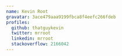 ```yaml
---
name: Kevin Root
gravatar: 3ace479aaa9199fbca8f4eefc266fdeb
profiles:
  github: thatguykevin
  twitter: mrroot
  linkedin: mrroot
  stackoverflow: 2166042
---
```

